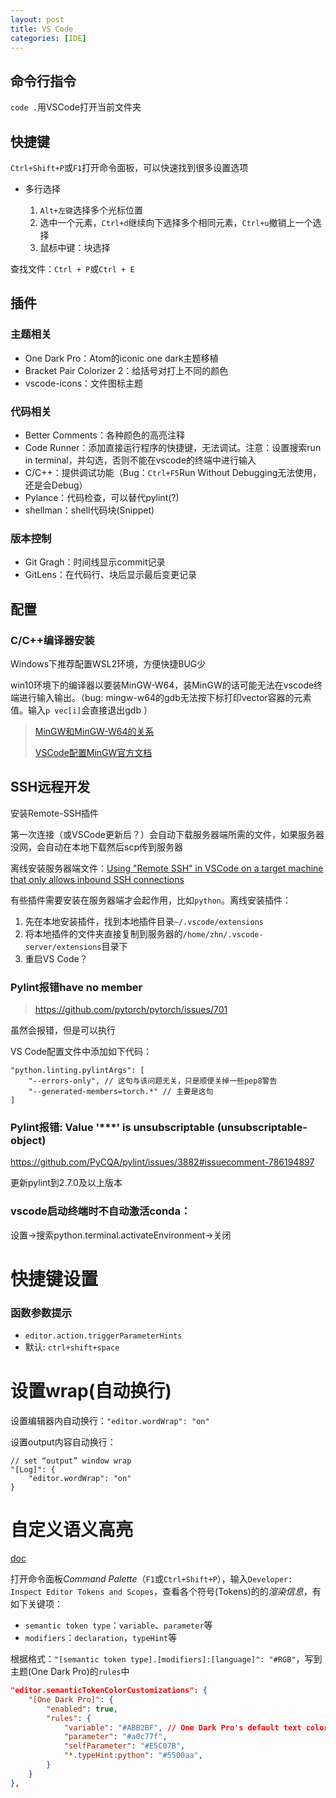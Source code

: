 ```yaml
---
layout: post
title: VS Code
categories: [IDE]
---
```


## 命令行指令

`code .`用VSCode打开当前文件夹

## 快捷键

`Ctrl+Shift+P`或`F1`打开命令面板，可以快速找到很多设置选项

- 多行选择

  1. `Alt+左键`选择多个光标位置
  2. 选中一个元素，`Ctrl+d`继续向下选择多个相同元素，`Ctrl+u`撤销上一个选择
  3. 鼠标中键：块选择

查找文件：`Ctrl + P`或`Ctrl + E`

## 插件

### 主题相关

- One Dark Pro：Atom的iconic one dark主题移植
- Bracket Pair Colorizer 2：给括号对打上不同的颜色
- vscode-icons：文件图标主题

### 代码相关

- Better Comments：各种颜色的高亮注释
- Code Runner：添加直接运行程序的快捷键，无法调试。注意：设置搜索run in terminal，并勾选，否则不能在vscode的终端中进行输入
- C/C++：提供调试功能（Bug：`Ctrl+F5`Run Without Debugging无法使用，还是会Debug）
- Pylance：代码检查，可以替代pylint(?)
- shellman：shell代码块(Snippet)

### 版本控制

* Git Gragh：时间线显示commit记录
* GitLens：在代码行、块后显示最后变更记录

## 配置

### C/C++编译器安装

Windows下推荐配置WSL2环境，方便快捷BUG少

win10环境下的编译器以要装MinGW-W64，装MinGW的话可能无法在vscode终端进行输入输出。（bug: mingw-w64的gdb无法按下标打印vector容器的元素值。输入`p vec[i]`会直接退出gdb ）

> [MinGW和MinGW-W64的关系](https://blog.csdn.net/whatday/article/details/87113007)
>
> [VSCode配置MinGW官方文档](https://code.visualstudio.com/docs/cpp/config-mingw)

## SSH远程开发

安装Remote-SSH插件

第一次连接（或VSCode更新后？）会自动下载服务器端所需的文件，如果服务器没网，会自动在本地下载然后scp传到服务器

离线安装服务器端文件：[Using "Remote SSH" in VSCode on a target machine that only allows inbound SSH connections](https://stackoverflow.com/questions/56718453/using-remote-ssh-in-vscode-on-a-target-machine-that-only-allows-inbound-ssh-co/56781109#56781109)

有些插件需要安装在服务器端才会起作用，比如`python`。离线安装插件：

1. 先在本地安装插件，找到本地插件目录`~/.vscode/extensions`
2. 将本地插件的文件夹直接复制到服务器的`/home/zhn/.vscode-server/extensions`目录下
3. 重启VS Code？

### Pylint报错have no member

> <https://github.com/pytorch/pytorch/issues/701>

虽然会报错，但是可以执行

VS Code配置文件中添加如下代码：

```
"python.linting.pylintArgs": [
	"--errors-only", // 这句与该问题无关，只是顺便关掉一些pep8警告
	"--generated-members=torch.*" // 主要是这句
]
```

### Pylint报错: Value '***' is unsubscriptable (unsubscriptable-object)

<https://github.com/PyCQA/pylint/issues/3882#issuecomment-786194897>

更新pylint到2.7.0及以上版本

### vscode启动终端时不自动激活conda：

设置->搜索python.terminal.activateEnvironment->关闭

# 快捷键设置

### 函数参数提示

- `editor.action.triggerParameterHints`
- 默认: `ctrl+shift+space`

# 设置wrap(自动换行)

设置编辑器内自动换行：`"editor.wordWrap": "on"`

设置output内容自动换行：

```
// set “output” window wrap
"[Log]": {
    "editor.wordWrap": "on"
}
```

# 自定义语义高亮

[doc](https://code.visualstudio.com/blogs/2017/02/08/syntax-highlighting-optimizations#_new-textmate-scope-inspector-widget)

打开命令面板*Command Palette*（`F1`或`Ctrl+Shift+P`），输入`Developer: Inspect Editor Tokens and Scopes`，查看各个符号(Tokens)的的*渲染信息*，有如下关键项：

- `semantic token type`：`variable`、`parameter`等
- `modifiers`：`declaration`，`typeHint`等

根据格式：`"[semantic token type].[modifiers]:[language]": "#RGB"`，写到主题(One Dark Pro)的`rules`中

```json
"editor.semanticTokenColorCustomizations": {
    "[One Dark Pro]": {
        "enabled": true,
        "rules": {
            "variable": "#ABB2BF", // One Dark Pro's default text color
            "parameter": "#a0c77f",
            "selfParameter": "#E5C07B",
            "*.typeHint:python": "#5500aa",
        }
	}
},
```